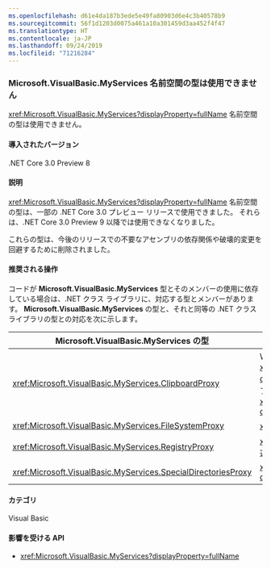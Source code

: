 ```yaml
---
ms.openlocfilehash: d61e4da187b3ede5e49fa80903d6e4c3b40578b9
ms.sourcegitcommit: 56f1d1203d0075a461a10a301459d3aa452f4f47
ms.translationtype: HT
ms.contentlocale: ja-JP
ms.lasthandoff: 09/24/2019
ms.locfileid: "71216284"
---
```

### <a name="types-in-microsoftvisualbasicmyservices-namespace-not-available"></a>Microsoft.VisualBasic.MyServices 名前空間の型は使用できません

<xref:Microsoft.VisualBasic.MyServices?displayProperty=fullName> 名前空間の型は使用できません。

#### <a name="version-introduced"></a>導入されたバージョン

.NET Core 3.0 Preview 8

#### <a name="details"></a>説明

<xref:Microsoft.VisualBasic.MyServices?displayProperty=fullName> 名前空間の型は、一部の .NET Core 3.0 プレビュー リリースで使用できました。 それらは、.NET Core 3.0 Preview 9 以降では使用できなくなりました。

これらの型は、今後のリリースでの不要なアセンブリの依存関係や破壊的変更を回避するために削除されました。
 
#### <a name="recommended-action"></a>推奨される操作

コードが **Microsoft.VisualBasic.MyServices** 型とそのメンバーの使用に依存している場合は、.NET クラス ライブラリに、対応する型とメンバーがあります。 **Microsoft.VisualBasic.MyServices** の型と、それと同等の .NET クラス ライブラリの型との対応を次に示します。

|Microsoft.VisualBasic.MyServices の型|.NET クラス ライブラリの型|
|--|--|
|<xref:Microsoft.VisualBasic.MyServices.ClipboardProxy>|WPF アプリケーションの場合は <xref:System.Windows.Clipboard?displayProperty=nameWithType>、Windows フォーム アプリケーションの場合は <xref:System.Windows.Forms.Clipboard?displayProperty=nameWithType>| 
|<xref:Microsoft.VisualBasic.MyServices.FileSystemProxy>|<xref:System.IO> 名前空間の型|
|<xref:Microsoft.VisualBasic.MyServices.RegistryProxy>|<xref:Microsoft.Win32> 名前空間のレジストリ関連の型|
|<xref:Microsoft.VisualBasic.MyServices.SpecialDirectoriesProxy>|<xref:System.Environment.GetFolderPath%2A?displayProperty=nameWithType>|

#### <a name="category"></a>カテゴリ

Visual Basic

#### <a name="affected-apis"></a>影響を受ける API

- <xref:Microsoft.VisualBasic.MyServices?displayProperty=fullName>

<!--

### Affected APIs

- `N:Microsoft.VisualBasic.MyServices`

-- >


